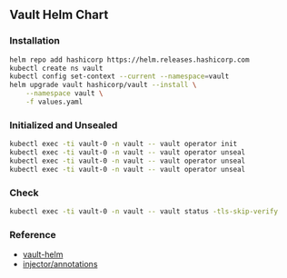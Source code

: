 ## Vault Helm Chart
### Installation
```bash
helm repo add hashicorp https://helm.releases.hashicorp.com
kubectl create ns vault
kubectl config set-context --current --namespace=vault
helm upgrade vault hashicorp/vault --install \
    --namespace vault \
    -f values.yaml
```

### Initialized and Unsealed
```bash
kubectl exec -ti vault-0 -n vault -- vault operator init
kubectl exec -ti vault-0 -n vault -- vault operator unseal
kubectl exec -ti vault-0 -n vault -- vault operator unseal
kubectl exec -ti vault-0 -n vault -- vault operator unseal
```

### Check
```bash
kubectl exec -ti vault-0 -n vault -- vault status -tls-skip-verify
```

### Reference
* [vault-helm](https://github.com/hashicorp/vault-helm)
* [injector/annotations](https://github.com/hashicorp/vault/blob/ab9a7ac6c8433f3d823d7606375a67b4cded1fd1/website/pages/docs/platform/k8s/injector/annotations.mdx)

